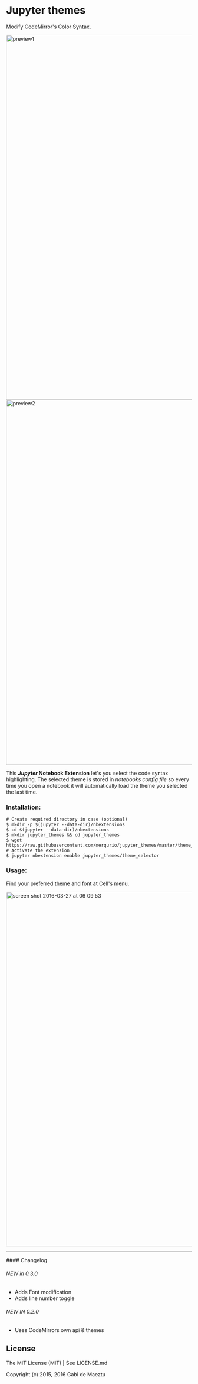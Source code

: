 # Jupyter themes

Modify CodeMirror's Color Syntax.

<img width="987" alt="preview1" src="https://cloud.githubusercontent.com/assets/1485056/14063819/abe2dc18-f3e2-11e5-94d9-978ec774156e.png">
<img width="989" alt="preview2" src="https://cloud.githubusercontent.com/assets/1485056/14063820/abfab572-f3e2-11e5-9fee-4b6be0fbc9bb.png">

This **_Jupyter_ Notebook Extension** let's you select the code syntax highlighting. The selected theme is stored in _notebooks config file_ so every time you open a notebook it will automatically load the theme you selected the last time.

### Installation:

```shell
# Create required directory in case (optional)
$ mkdir -p $(jupyter --data-dir)/nbextensions
$ cd $(jupyter --data-dir)/nbextensions
$ mkdir jupyter_themes && cd jupyter_themes
$ wget https://raw.githubusercontent.com/merqurio/jupyter_themes/master/theme_selector.js
# Activate the extension
$ jupyter nbextension enable jupyter_themes/theme_selector
```

### Usage:
Find your preferred theme and font at Cell's menu.

<img width="960" alt="screen shot 2016-03-27 at 06 09 53" src="https://cloud.githubusercontent.com/assets/1485056/14063821/ac094150-f3e2-11e5-9f6f-7861aaa69ec0.png">

-----
#### Changelog
###### NEW in 0.3.0
- Adds Font modification
- Adds line number toggle

###### NEW IN 0.2.0
- Uses CodeMirrors own api & themes



## License

The MIT License (MIT) | See LICENSE.md

Copyright (c) 2015, 2016 Gabi de Maeztu
